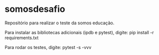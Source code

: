# somosdesafio
Repositório para realizar o teste da somos educação.

Para instalar as bibliotecas adicionais (ipdb e pytest), digite:
pip install -r requirements.txt

Para rodar os testes, digite:
pytest -s -vvv